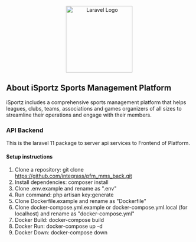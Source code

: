 <p align="center"><a href="https://isportz.co" target="_blank"><img src="https://isportz.co/storage/2024/11/logo-with-tagline-white.webp" width="180" alt="Laravel Logo"></a></p>

## About iSportz Sports Management Platform

iSportz includes a comprehensive sports management platform that helps leagues, clubs, teams, associations and games 
organizers of all sizes to streamline their operations and engage with their members.

### API Backend

This is the laravel 11 package to server api services to Frontend of Platform.

#### Setup instructions

1. Clone a repository: git clone https://github.com/integrass/pfm_mms_back.git
2. Install dependencies: composer install
3. Clone .env.example and rename as ".env"
4. Run command: php artisan key:generate
5. Clone Dockerfile.example and rename as "Dockerfile"
6. Clone docker-compose.yml.example or docker-compose.yml.local (for localhost) and rename as "docker-compose.yml"
7. Docker Build: docker-compose build
8. Docker Run: docker-compose up -d
9. Docker Down: docker-compose down
